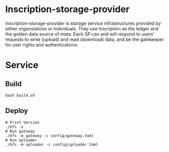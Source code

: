 # Inscription-storage-provider

Inscription-storage-provider is storage service infrastructures provided by either organizations or individuals. They use Inscription as the ledger and the golden data source of meta. Each SP can and will respond to users’ requests to write (upload) and read (download) data, and be the gatekeeper for user rights and authentications. 

# Service
## Build
```shell
bash build.sh
```
## Deploy
```shell
# Print Version
./bfs -v
# Run gateway
./bfs -m gateway -c config/gateway.toml
# Run uploader
./bfs -m uploader -c config/uploader.toml
```
